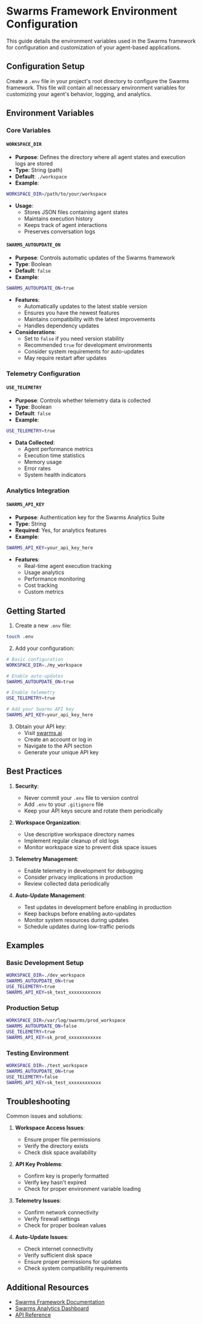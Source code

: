 # Swarms Framework Environment Configuration

This guide details the environment variables used in the Swarms framework for configuration and customization of your agent-based applications.

## Configuration Setup

Create a `.env` file in your project's root directory to configure the Swarms framework. This file will contain all necessary environment variables for customizing your agent's behavior, logging, and analytics.

## Environment Variables

### Core Variables

#### `WORKSPACE_DIR`
- **Purpose**: Defines the directory where all agent states and execution logs are stored
- **Type**: String (path)
- **Default**: `./workspace`
- **Example**: 
```bash
WORKSPACE_DIR=/path/to/your/workspace
```
- **Usage**:
  - Stores JSON files containing agent states
  - Maintains execution history
  - Keeps track of agent interactions
  - Preserves conversation logs

#### `SWARMS_AUTOUPDATE_ON`
- **Purpose**: Controls automatic updates of the Swarms framework
- **Type**: Boolean
- **Default**: `false`
- **Example**:
```bash
SWARMS_AUTOUPDATE_ON=true
```
- **Features**:
  - Automatically updates to the latest stable version
  - Ensures you have the newest features
  - Maintains compatibility with the latest improvements
  - Handles dependency updates
- **Considerations**:
  - Set to `false` if you need version stability
  - Recommended `true` for development environments
  - Consider system requirements for auto-updates
  - May require restart after updates

### Telemetry Configuration

#### `USE_TELEMETRY`
- **Purpose**: Controls whether telemetry data is collected
- **Type**: Boolean
- **Default**: `false`
- **Example**:
```bash
USE_TELEMETRY=true
```
- **Data Collected**:
  - Agent performance metrics
  - Execution time statistics
  - Memory usage
  - Error rates
  - System health indicators

### Analytics Integration

#### `SWARMS_API_KEY`
- **Purpose**: Authentication key for the Swarms Analytics Suite
- **Type**: String
- **Required**: Yes, for analytics features
- **Example**:
```bash
SWARMS_API_KEY=your_api_key_here
```
- **Features**:
  - Real-time agent execution tracking
  - Usage analytics
  - Performance monitoring
  - Cost tracking
  - Custom metrics

## Getting Started

1. Create a new `.env` file:
```bash
touch .env
```

2. Add your configuration:
```bash
# Basic configuration
WORKSPACE_DIR=./my_workspace

# Enable auto-updates
SWARMS_AUTOUPDATE_ON=true

# Enable telemetry
USE_TELEMETRY=true

# Add your Swarms API key
SWARMS_API_KEY=your_api_key_here
```

3. Obtain your API key:
   - Visit [swarms.ai](https://swarms.ai)
   - Create an account or log in
   - Navigate to the API section
   - Generate your unique API key

## Best Practices

1. **Security**:
   - Never commit your `.env` file to version control
   - Add `.env` to your `.gitignore` file
   - Keep your API keys secure and rotate them periodically

2. **Workspace Organization**:
   - Use descriptive workspace directory names
   - Implement regular cleanup of old logs
   - Monitor workspace size to prevent disk space issues

3. **Telemetry Management**:
   - Enable telemetry in development for debugging
   - Consider privacy implications in production
   - Review collected data periodically

4. **Auto-Update Management**:
   - Test updates in development before enabling in production
   - Keep backups before enabling auto-updates
   - Monitor system resources during updates
   - Schedule updates during low-traffic periods

## Examples

### Basic Development Setup
```bash
WORKSPACE_DIR=./dev_workspace
SWARMS_AUTOUPDATE_ON=true
USE_TELEMETRY=true
SWARMS_API_KEY=sk_test_xxxxxxxxxxxx
```

### Production Setup
```bash
WORKSPACE_DIR=/var/log/swarms/prod_workspace
SWARMS_AUTOUPDATE_ON=false
USE_TELEMETRY=true
SWARMS_API_KEY=sk_prod_xxxxxxxxxxxx
```

### Testing Environment
```bash
WORKSPACE_DIR=./test_workspace
SWARMS_AUTOUPDATE_ON=true
USE_TELEMETRY=false
SWARMS_API_KEY=sk_test_xxxxxxxxxxxx
```

## Troubleshooting

Common issues and solutions:

1. **Workspace Access Issues**:
   - Ensure proper file permissions
   - Verify the directory exists
   - Check disk space availability

2. **API Key Problems**:
   - Confirm key is properly formatted
   - Verify key hasn't expired
   - Check for proper environment variable loading

3. **Telemetry Issues**:
   - Confirm network connectivity
   - Verify firewall settings
   - Check for proper boolean values

4. **Auto-Update Issues**:
   - Check internet connectivity
   - Verify sufficient disk space
   - Ensure proper permissions for updates
   - Check system compatibility requirements

## Additional Resources

- [Swarms Framework Documentation](https://github.com/kyegomez/swarms)
- [Swarms Analytics Dashboard](https://swarms.ai)
- [API Reference](https://swarms.ai/docs/api)